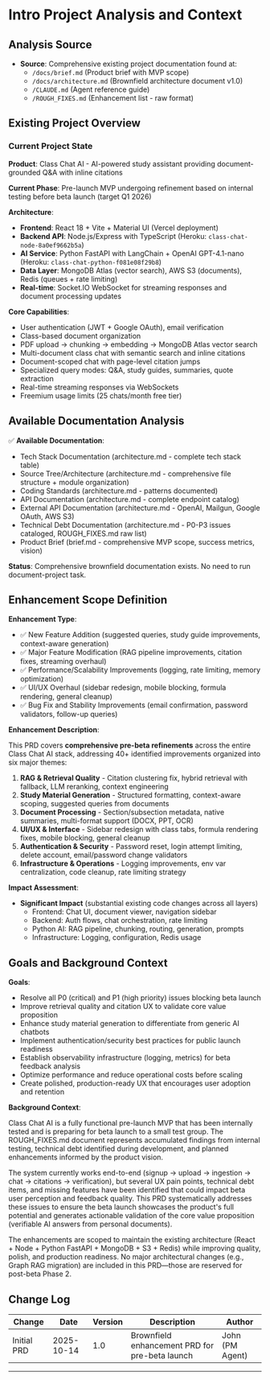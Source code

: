 # Intro Project Analysis and Context

## Analysis Source

- **Source**: Comprehensive existing project documentation found at:
  - `/docs/brief.md` (Product brief with MVP scope)
  - `/docs/architecture.md` (Brownfield architecture document v1.0)
  - `/CLAUDE.md` (Agent reference guide)
  - `/ROUGH_FIXES.md` (Enhancement list - raw format)

## Existing Project Overview

### Current Project State

**Product**: Class Chat AI - AI-powered study assistant providing document-grounded Q&A with inline citations

**Current Phase**: Pre-launch MVP undergoing refinement based on internal testing before beta launch (target Q1 2026)

**Architecture**:
- **Frontend**: React 18 + Vite + Material UI (Vercel deployment)
- **Backend API**: Node.js/Express with TypeScript (Heroku: `class-chat-node-8a0ef9662b5a`)
- **AI Service**: Python FastAPI with LangChain + OpenAI GPT-4.1-nano (Heroku: `class-chat-python-f081e08f29b8`)
- **Data Layer**: MongoDB Atlas (vector search), AWS S3 (documents), Redis (queues + rate limiting)
- **Real-time**: Socket.IO WebSocket for streaming responses and document processing updates

**Core Capabilities**:
- User authentication (JWT + Google OAuth), email verification
- Class-based document organization
- PDF upload → chunking → embedding → MongoDB Atlas vector search
- Multi-document class chat with semantic search and inline citations
- Document-scoped chat with page-level citation jumps
- Specialized query modes: Q&A, study guides, summaries, quote extraction
- Real-time streaming responses via WebSockets
- Freemium usage limits (25 chats/month free tier)

## Available Documentation Analysis

✅ **Available Documentation**:
- Tech Stack Documentation (architecture.md - complete tech stack table)
- Source Tree/Architecture (architecture.md - comprehensive file structure + module organization)
- Coding Standards (architecture.md - patterns documented)
- API Documentation (architecture.md - complete endpoint catalog)
- External API Documentation (architecture.md - OpenAI, Mailgun, Google OAuth, AWS S3)
- Technical Debt Documentation (architecture.md - P0-P3 issues cataloged, ROUGH_FIXES.md raw list)
- Product Brief (brief.md - comprehensive MVP scope, success metrics, vision)

**Status**: Comprehensive brownfield documentation exists. No need to run document-project task.

## Enhancement Scope Definition

**Enhancement Type**:
- ✅ New Feature Addition (suggested queries, study guide improvements, context-aware generation)
- ✅ Major Feature Modification (RAG pipeline improvements, citation fixes, streaming overhaul)
- ✅ Performance/Scalability Improvements (logging, rate limiting, memory optimization)
- ✅ UI/UX Overhaul (sidebar redesign, mobile blocking, formula rendering, general cleanup)
- ✅ Bug Fix and Stability Improvements (email confirmation, password validators, follow-up queries)

**Enhancement Description**:

This PRD covers **comprehensive pre-beta refinements** across the entire Class Chat AI stack, addressing 40+ identified improvements organized into six major themes:

1. **RAG & Retrieval Quality** - Citation clustering fix, hybrid retrieval with fallback, LLM reranking, context engineering
2. **Study Material Generation** - Structured formatting, context-aware scoping, suggested queries from documents
3. **Document Processing** - Section/subsection metadata, native summaries, multi-format support (DOCX, PPT, OCR)
4. **UI/UX & Interface** - Sidebar redesign with class tabs, formula rendering fixes, mobile blocking, general cleanup
5. **Authentication & Security** - Password reset, login attempt limiting, delete account, email/password change validators
6. **Infrastructure & Operations** - Logging improvements, env var centralization, code cleanup, rate limiting strategy

**Impact Assessment**:
- **Significant Impact** (substantial existing code changes across all layers)
  - Frontend: Chat UI, document viewer, navigation sidebar
  - Backend: Auth flows, chat orchestration, rate limiting
  - Python AI: RAG pipeline, chunking, routing, generation, prompts
  - Infrastructure: Logging, configuration, Redis usage

## Goals and Background Context

**Goals**:
- Resolve all P0 (critical) and P1 (high priority) issues blocking beta launch
- Improve retrieval quality and citation UX to validate core value proposition
- Enhance study material generation to differentiate from generic AI chatbots
- Implement authentication/security best practices for public launch readiness
- Establish observability infrastructure (logging, metrics) for beta feedback analysis
- Optimize performance and reduce operational costs before scaling
- Create polished, production-ready UX that encourages user adoption and retention

**Background Context**:

Class Chat AI is a fully functional pre-launch MVP that has been internally tested and is preparing for beta launch to a small test group. The ROUGH_FIXES.md document represents accumulated findings from internal testing, technical debt identified during development, and planned enhancements informed by the product vision.

The system currently works end-to-end (signup → upload → ingestion → chat → citations → verification), but several UX pain points, technical debt items, and missing features have been identified that could impact beta user perception and feedback quality. This PRD systematically addresses these issues to ensure the beta launch showcases the product's full potential and generates actionable validation of the core value proposition (verifiable AI answers from personal documents).

The enhancements are scoped to maintain the existing architecture (React + Node + Python FastAPI + MongoDB + S3 + Redis) while improving quality, polish, and production readiness. No major architectural changes (e.g., Graph RAG migration) are included in this PRD—those are reserved for post-beta Phase 2.

## Change Log

| Change | Date | Version | Description | Author |
|--------|------|---------|-------------|--------|
| Initial PRD | 2025-10-14 | 1.0 | Brownfield enhancement PRD for pre-beta launch | John (PM Agent) |

---
